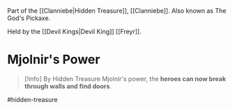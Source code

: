 Part of the [[Clanniebe|Hidden Treasure]], [[Clanniebe]]. Also known as The God's Pickaxe.

Held by the [[Devil Kings|Devil King]] [[Freyr]].
# Mjolnir's Power
>[!info]
>By Hidden Treasure Mjolnir's power, the **heroes can now break through walls and find doors**.

#hidden-treasure 
